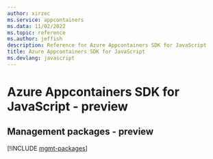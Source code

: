 ```yaml
---
author: xirzec
ms.service: appcontainers
ms.data: 11/02/2022
ms.topic: reference
ms.author: jeffish
description: Reference for Azure Appcontainers SDK for JavaScript
title: Azure Appcontainers SDK for JavaScript
ms.devlang: javascript
---
```

# Azure Appcontainers SDK for JavaScript - preview

## Management packages - preview
[!INCLUDE [mgmt-packages](appcontainers-mgmt-index.md)]